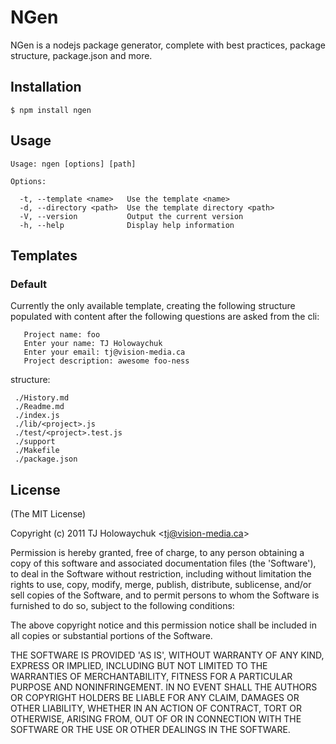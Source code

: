 
# NGen

 NGen is a nodejs package generator, complete with best practices, package structure, package.json and more.

## Installation

    $ npm install ngen

## Usage


    Usage: ngen [options] [path]

    Options:

      -t, --template <name>   Use the template <name>
      -d, --directory <path>  Use the template directory <path>
      -V, --version           Output the current version
      -h, --help              Display help information


## Templates

### Default

 Currently the only available template, creating the following structure populated with content after the following questions are asked from the cli:

       Project name: foo
       Enter your name: TJ Holowaychuk
       Enter your email: tj@vision-media.ca
       Project description: awesome foo-ness

structure:
 
     ./History.md
     ./Readme.md
     ./index.js
     ./lib/<project>.js
     ./test/<project>.test.js
     ./support
     ./Makefile
     ./package.json

## License 

(The MIT License)

Copyright (c) 2011 TJ Holowaychuk &lt;tj@vision-media.ca&gt;

Permission is hereby granted, free of charge, to any person obtaining
a copy of this software and associated documentation files (the
'Software'), to deal in the Software without restriction, including
without limitation the rights to use, copy, modify, merge, publish,
distribute, sublicense, and/or sell copies of the Software, and to
permit persons to whom the Software is furnished to do so, subject to
the following conditions:

The above copyright notice and this permission notice shall be
included in all copies or substantial portions of the Software.

THE SOFTWARE IS PROVIDED 'AS IS', WITHOUT WARRANTY OF ANY KIND,
EXPRESS OR IMPLIED, INCLUDING BUT NOT LIMITED TO THE WARRANTIES OF
MERCHANTABILITY, FITNESS FOR A PARTICULAR PURPOSE AND NONINFRINGEMENT.
IN NO EVENT SHALL THE AUTHORS OR COPYRIGHT HOLDERS BE LIABLE FOR ANY
CLAIM, DAMAGES OR OTHER LIABILITY, WHETHER IN AN ACTION OF CONTRACT,
TORT OR OTHERWISE, ARISING FROM, OUT OF OR IN CONNECTION WITH THE
SOFTWARE OR THE USE OR OTHER DEALINGS IN THE SOFTWARE.